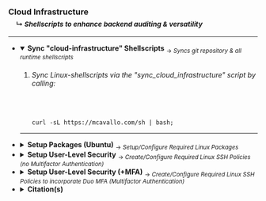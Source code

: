 <!-- ------------------------------------------------------------ ---

This file (on GitHub):

  https://github.com/mcavallo-git/cloud-infrastructure/#sync_cloud_infrastructure

--- ------------------------------------------------------------- -->

<h3 id="cloud-infrastructure">
  Cloud Infrastructure<br />
  &nbsp;&nbsp;&nbsp;&nbsp;<sub>↳ <i id="readme">Shellscripts to enhance backend auditing & versatility</i></sub>
</h3>
<hr />
<ul>

<!-- ------------------------------------------------------------ -->

<li><details open><summary>
    <strong>Sync "cloud-infrastructure" Shellscripts</strong>
    <sub> → <i>Syncs git repository & all runtime shellscripts</i></sub>
  </summary>
  <ol>
    <li>
      <h6 id="">Sync Linux-shellscripts via the "sync_cloud_infrastructure" script by calling:</h6><br />
      <pre id="sync_cloud_infrastructure"><code>curl -sL https://mcavallo.com/sh | bash;</code></pre></li>
  </ol>
<hr /></details></li>

<!-- ------------------------------------------------------------ -->

<li><details><summary>
    <strong>Setup Packages (Ubuntu)</strong>
    <sub> → <i>Setup/Configure Required Linux Packages</i></sub>
  </summary>
  <ol>
    <li>
      <h6>Setup remote utility packages by calling:</h6>
      <pre><code>sudo install_apt_packages;</code></pre>
      <sub>⚠️ This step assumes that <code>/usr/local/bin</code> & <code>/usr/local/sbin</code> have been synced via <code>sync_cloud_infrastructure (from step "Setup Repository Sync")</code></sub>
    </li>
  </ol>
<hr /></details></li>

<!-- ------------------------------------------------------------ -->

<li><details><summary>
    <strong>Setup User-Level Security</strong>
    <sub> → <i>Create/Configure Required Linux SSH Policies (no Multifactor Authentication)</i></sub>
  </summary>
  <ol>
    <li>
      <h6>Create a backup snapshot of EBS Volume via the AWS Dashboard @ https://console.aws.amazon.com/ec2#Snapshots</h6>
    </li><br />
    <li>
      <h6>Modify a given Linux-Instance's SSH-configuration by calling the following:</h6><br />
      <pre><code>SSHD_CONFIG="/etc/ssh/sshd_config"; cp -f "${SSHD_CONFIG}" "${SSHD_CONFIG}.$(date +'%Y%m%d_%H%M%S')"; REPO_FILE="https://raw.githubusercontent.com/mcavallo-git/cloud-infrastructure/main/etc/ssh/sshd_config.no_mfa" && LOCAL_FILE="${SSHD_CONFIG}.no_mfa" && wget "${REPO_FILE}" --output-document="${LOCAL_FILE}" && chmod 0644 "${LOCAL_FILE}" && cp -f "${LOCAL_FILE}" "${SSHD_CONFIG}"; SERVICE_NAME="sshd"; /usr/sbin/service "${SERVICE_NAME}" restart;</code></pre></li>
  </ol>
<hr /></details></li>

<!-- ------------------------------------------------------------ -->

<li><details><summary>
    <strong>Setup User-Level Security (+MFA)</strong>
    <sub> → <i>Create/Configure Required Linux SSH Policies to incorporate Duo MFA (Multifactor Authentication)</i></sub>
  </summary>
  <ol>
    <li>
      <h6>Follow Duo's updated installation guide for their pam_duo module, which may be found @ <b>https://duo.com/docs/duounix</b> → refer to section titled: <b>Install pam_duo</b></h6></li><br />
    <li>
      <h6>Once previous step is complete, run the following line of code to modify the ssh configuration script by [ backing-up the existing script ] & [ updating the script to require public-key AND multifactor authentication ]:</h6>
      <pre><code>SSHD_CONFIG="/etc/ssh/sshd_config"; cp -f "${SSHD_CONFIG}" "${SSHD_CONFIG}.$(date +'%Y%m%d_%H%M%S')"; REPO_FILE="https://raw.githubusercontent.com/mcavallo-git/cloud-infrastructure/main/etc/ssh/sshd_config.mfa" && LOCAL_FILE="${SSHD_CONFIG}.mfa" && wget "${REPO_FILE}" --output-document="${LOCAL_FILE}" && chmod 0644 "${LOCAL_FILE}" && cp -f "${LOCAL_FILE}" "${SSHD_CONFIG}"; SERVICE_NAME="sshd"; /usr/sbin/service "${SERVICE_NAME}" restart;</code></pre>
    </li>
  </ol>
<hr /></details></li>

<!-- ------------------------------------------------------------ -->


<li><details><summary>
    <strong>Citation(s)</strong>
  </summary>
  <ul>
    <li><h4><a href="usr/local/share/man/hier.man"><pre><code>man hier;   # hier - description of the filesystem hierarchy</pre></code></a></h4></li>
    <li><h4><a href="https://linux.die.net/man/7/hier"><pre><code>hier(7) - Linux man page</pre></code></a></h4></li>
    <li><h4><a href="https://en.wikipedia.org/wiki/Filesystem_Hierarchy_Standard"><pre><code>Filesystem Hierarchy Standard (FHS)</pre></code></a></h4></li>
  </ul>
<hr /></details></li>

<!-- ------------------------------------------------------------ -->

</ul>